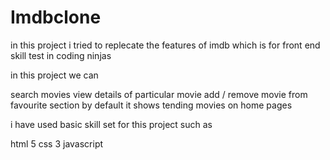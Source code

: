 # Imdbclone
in this project i tried to replecate the features of imdb which is for front end skill test in coding ninjas

in this project we can

search movies
view details of particular movie
add / remove movie from favourite section
by default it shows tending movies on home pages

i have used basic skill set for this project such as

html 5
css 3
javascript
